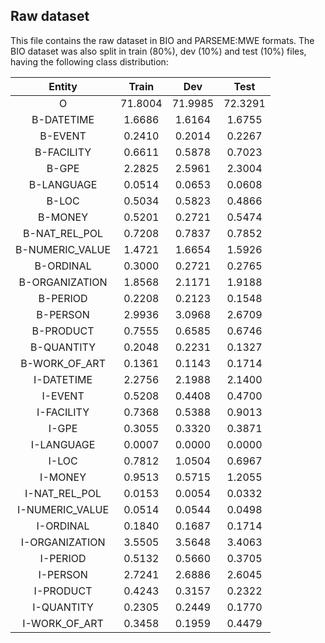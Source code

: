 ## Raw dataset

This file contains the raw dataset in BIO and PARSEME:MWE formats. The BIO dataset was also split in train (80%), dev (10%) and 
test (10%) files, having the following class distribution: 

|      Entity     |  Train  |   Dev   |   Test  |
|:---------------:|:-------:|:-------:|:-------:|
| O               | 71.8004 | 71.9985 | 72.3291 |
| B-DATETIME      |  1.6686 |  1.6164 |  1.6755 |
| B-EVENT         |  0.2410 |  0.2014 |  0.2267 |
| B-FACILITY      |  0.6611 |  0.5878 |  0.7023 |
| B-GPE           |  2.2825 |  2.5961 |  2.3004 |
| B-LANGUAGE      |  0.0514 |  0.0653 |  0.0608 |
| B-LOC           |  0.5034 |  0.5823 |  0.4866 |
| B-MONEY         |  0.5201 |  0.2721 |  0.5474 |
| B-NAT_REL_POL   |  0.7208 |  0.7837 |  0.7852 |
| B-NUMERIC_VALUE |  1.4721 |  1.6654 |  1.5926 |
| B-ORDINAL       |  0.3000 |  0.2721 |  0.2765 |
| B-ORGANIZATION  |  1.8568 |  2.1171 |  1.9188 |
| B-PERIOD        |  0.2208 |  0.2123 |  0.1548 |
| B-PERSON        |  2.9936 |  3.0968 |  2.6709 |
| B-PRODUCT       |  0.7555 |  0.6585 |  0.6746 |
| B-QUANTITY      |  0.2048 |  0.2231 |  0.1327 |
| B-WORK_OF_ART   |  0.1361 |  0.1143 |  0.1714 |
| I-DATETIME      |  2.2756 |  2.1988 |  2.1400 |
| I-EVENT         |  0.5208 |  0.4408 |  0.4700 |
| I-FACILITY      |  0.7368 |  0.5388 |  0.9013 |
| I-GPE           |  0.3055 |  0.3320 |  0.3871 |
| I-LANGUAGE      |  0.0007 |  0.0000 |  0.0000 |
| I-LOC           |  0.7812 |  1.0504 |  0.6967 |
| I-MONEY         |  0.9513 |  0.5715 |  1.2055 |
| I-NAT_REL_POL   |  0.0153 |  0.0054 |  0.0332 |
| I-NUMERIC_VALUE |  0.0514 |  0.0544 |  0.0498 |
| I-ORDINAL       |  0.1840 |  0.1687 |  0.1714 |
| I-ORGANIZATION  |  3.5505 |  3.5648 |  3.4063 |
| I-PERIOD        |  0.5132 |  0.5660 |  0.3705 |
| I-PERSON        |  2.7241 |  2.6886 |  2.6045 |
| I-PRODUCT       |  0.4243 |  0.3157 |  0.2322 |
| I-QUANTITY      |  0.2305 |  0.2449 |  0.1770 |
| I-WORK_OF_ART   |  0.3458 |  0.1959 |  0.4479 |
